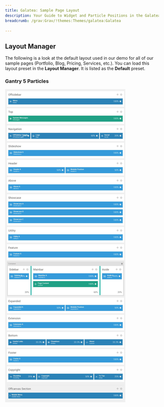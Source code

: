 ```yaml
---
title: Galatea: Sample Page Layout
description: Your Guide to Widget and Particle Positions in the Galatea Theme for Grav
breadcrumb: /grav:Grav/!themes:Themes/galatea:Galatea

---
```


Layout Manager
-----

The following is a look at the default layout used in our demo for all of our sample pages (Portfolio, Blog, Pricing, Services, etc.). You can load this layout preset in the **Layout Manager**. It is listed as the **Default** preset.

### Gantry 5 Particles

![positions](assets/default_layout.jpeg)
